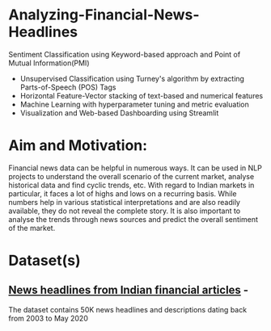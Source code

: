 # Analyzing-Financial-News-Headlines
Sentiment Classification using Keyword-based approach and Point of Mutual Information(PMI)
* Unsupervised Classification using Turney's algorithm by extracting Parts-of-Speech (POS) Tags
* Horizontal Feature-Vector stacking of text-based and numerical features
* Machine Learning with hyperparameter tuning and metric evaluation
* Visualization and Web-based Dashboarding using Streamlit

# Aim and Motivation:
Financial news data can be helpful in numerous ways. It can be used in NLP projects to understand the overall scenario of the current market, analyse historical data and find cyclic trends, etc. With regard to Indian markets in particular, it faces a lot of highs and lows on a recurring basis. While numbers help in various statistical interpretations and are also readily available, they do not reveal the complete story. It is also important to analyse the trends through news sources and predict the overall sentiment of the market.

# Dataset(s)
## [News headlines from Indian financial articles](https://www.kaggle.com/datasets/hkapoor/indian-financial-news-articles-20032020) - 
The dataset contains 50K news headlines and descriptions dating back from 2003 to May 2020
